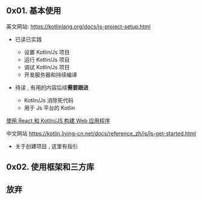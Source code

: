 

## 0x01. 基本使用

英文网站: https://kotlinlang.org/docs/js-project-setup.html
- 已读已实践
  - 设置 Kotlin/Js 项目
  - 运行 Kotlin/Js 项目
  - 调试 Kotlin/Js 项目
  - 开发服务器和持续编译

- 待读 , 有用的内容后续**需要跟进**
  - Kotlin/Js 消除死代码
  - 用于 Js 平台的 Kotlin


[使用 React 和 Kotlin/JS 构建 Web 应用程序](https://kotlinlang.org/docs/kotlin-hands-on.html#building-web-applications-with-react-and-kotlin-js)


中文网站 https://kotlin.liying-cn.net/docs/reference_zh/js/js-get-started.html
- 关于创建项目 , 这里有指引

## 0x02. 使用框架和三方库


## 放弃



